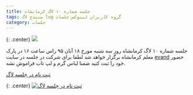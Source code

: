 ```yaml
---
title: جلسه شماره ۱۰ لاگ کرمانشاه 
tags: سنندج لاگ lug گروه کاربران لینوکس جلسات
category: جلسات
---
```



{: .center}
![](https://static.evand.com/images/events/covers/original/dd12003907e364fa646110398cfca104.jpg)


جلسه شماره ۱۰ لاگ کرمانشاه روز سه شنبه مورخ ۱۸ آبان ۹۵ راس ساعت ۱۶ در پارک معلم کرمانشاه برگزار خواهد شد
لطفا برای شرکت در جلسه در سایت [evand](https://evand.com/events/kshlug10) حضور خود را ثبت کنید 
ضمنا لباس گرم و لپ تاب فراموش نشه.


[ثبت نام در جلسه لاگ](https://evand.com/events/kshlug10)



{: .center}
<a href="https://evand.com/events/kshlug10" title="قدرت‌گرفته از ایوند"><img src="http://static.evand.com/extra/logo.png" alt="ثبت نام در جلسه لاگ"></a>
